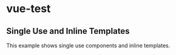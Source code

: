 # vue-test
## Single Use and Inline Templates

This example shows single use components and inline templates.